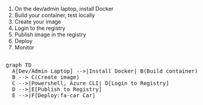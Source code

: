1. On the dev/admin laptop, install Docker
2. Build your container, test locally
3. Create your image
4. Login to the registry
5. Publish image in the registry
6. Deploy
7. Monitor

<pre>

graph TD
  A[Dev/Admin Laptop] -->|Install Docker| B(Build container)
  B --> C(Create image)
  C -->|Powershell, Azure CLI| D[Login to Registry]
  D -->|E[Publish to Registry]
  E -->|F[Deploy:fa-car Car]
</pre>
